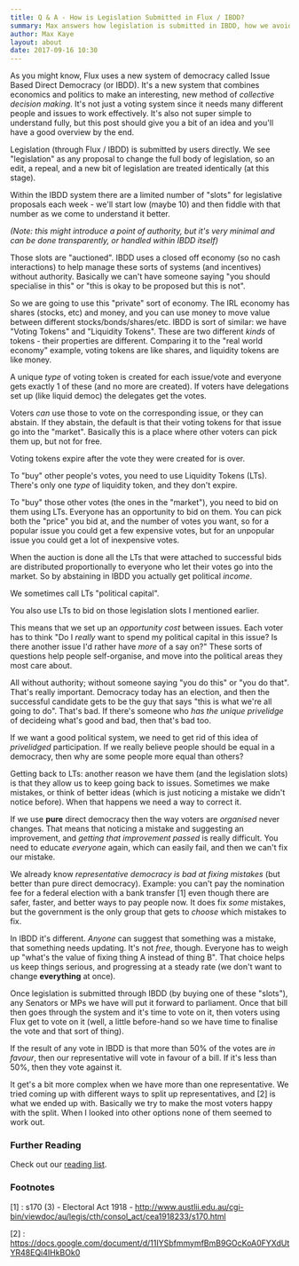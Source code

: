 ```yaml
---
title: Q & A - How is Legislation Submitted in Flux / IBDD?
summary: Max answers how legislation is submitted in IBDD, how we avoid spam, and explains a bit about IBDD's economic system.
author: Max Kaye
layout: about
date: 2017-09-16 10:30
---
```


As you might know, Flux uses a new system of democracy called Issue Based Direct Democracy (or IBDD). It's a new system that combines economics and politics to make an interesting, new method of *collective decision making*. It's not just a voting system since it needs many different people and issues to work effectively. It's also not super simple to understand fully, but this post should give you a bit of an idea and you'll have a good overview by the end.

Legislation (through Flux / IBDD) is submitted by users directly. We see "legislation" as any proposal to change the full body of legislation, so an edit, a repeal, and a new bit of legislation are treated identically (at this stage).

Within the IBDD system there are a limited number of "slots" for legislative proposals each week - we'll start low (maybe 10) and then fiddle with that number as we come to understand it better. 

_(Note: this might introduce a point of authority, but it's very minimal and can be done transparently, or handled within IBDD itself)_

Those slots are "auctioned". IBDD uses a closed off economy (so no cash interactions) to help manage these sorts of systems (and incentives) without authority. Basically we can't have someone saying "you should specialise in this" or "this is okay to be proposed but this is not".

So we are going to use this "private" sort of economy. The IRL economy has shares (stocks, etc) and money, and you can use money to move value between different stocks/bonds/shares/etc. IBDD is sort of similar: we have "Voting Tokens" and "Liquidity Tokens". These are two different _kinds_ of tokens - their properties are different. Comparing it to the "real world economy" example, voting tokens are like shares, and liquidity tokens are like money.

A unique _type_ of voting token is created for each issue/vote and everyone gets exactly 1 of these (and no more are created). If voters have delegations set up (like liquid democ) the delegates get the votes.

Voters _can_ use those to vote on the corresponding issue, or they can abstain. If they abstain, the default is that their voting tokens for that issue go into the "market". Basically this is a place where other voters can pick them up, but not for free.

Voting tokens expire after the vote they were created for is over.

To "buy" other people's votes, you need to use Liquidity Tokens (LTs). There's only one _type_ of liquidity token, and they don't expire.

To "buy" those other votes (the ones in the "market"), you need to bid on them using LTs. Everyone has an opportunity to bid on them. You can pick both the "price" you bid at, and the number of votes you want, so for a popular issue you could get a few expensive votes, but for an unpopular issue you could get a lot of inexpensive votes.

When the auction is done all the LTs that were attached to successful bids are distributed proportionally to everyone who let their votes go into the market. So by abstaining in IBDD you actually get political _income_.

We sometimes call LTs "political capital".

You also use LTs to bid on those legislation slots I mentioned earlier.

This means that we set up an _opportunity cost_ between issues. Each voter has to think "Do I _really_ want to spend my political capital in this issue? Is there another issue I'd rather have _more_ of a say on?" These sorts of questions help people self-organise, and move into the political areas they most care about.

All without authority; without someone saying "you do this" or "you do that". That's really important. Democracy today has an election, and then the successful candidate gets to be the guy that says "this is what we're all going to do". That's bad. If there's someone who _has the unique privelidge_ of decideing what's good and bad, then that's bad too.

If we want a good political system, we need to get rid of this idea of _privelidged_ participation. If we really believe people should be equal in a democracy, then why are some people more equal than others?

Getting back to LTs: another reason we have them (and the legislation slots) is that they allow us to keep going back to issues. Sometimes we make mistakes, or think of better ideas (which is just noticing a mistake we didn't notice before). When that happens we need a way to correct it.

If we use **pure** direct democracy then the way voters are *organised* never changes. That means that noticing a mistake and suggesting an improvement, and *getting that improvement passed* is really difficult. You need to educate *everyone* again, which can easily fail, and then we can't fix our mistake.

We already know *representative democracy is bad at fixing mistakes* (but better than pure direct democracy). Example: you can't pay the nomination fee for a federal election with a bank transfer [1] even though there are safer, faster, and better ways to pay people now. It does fix *some* mistakes, but the government is the only group that gets to *choose* which mistakes to fix.

In IBDD it's different. *Anyone* can suggest that something was a mistake, that something needs updating. It's not *free*, though. Everyone has to weigh up "what's the value of fixing thing A instead of thing B". That choice helps us keep things serious, and progressing at a steady rate (we don't want to change **everything** at once).

Once legislation is submitted through IBDD (by buying one of these "slots"), any Senators or MPs we have will put it forward to parliament. Once that bill then goes through the system and it's time to vote on it, then voters using Flux get to vote on it (well, a little before-hand so we have time to finalise the vote and that sort of thing).

If the result of any vote in IBDD is that more than 50% of the votes are _in favour_, then our representative will vote in favour of a bill. If it's less than 50%, then they vote against it.

It get's a bit more complex when we have more than one representative. We tried coming up with different ways to split up representatives, and [2] is what we ended up with. Basically we try to make the most voters happy with the split. When I looked into other options none of them seemed to work out.


### Further Reading

Check out our [reading list](/reading-list/).

### Footnotes

[1] : s170 (3) - Electoral Act 1918 - http://www.austlii.edu.au/cgi-bin/viewdoc/au/legis/cth/consol_act/cea1918233/s170.html

[2] : https://docs.google.com/document/d/11IYSbfmmymfBmB9GOcKoA0FYXdUtYR48EQi4IHkBOk0
